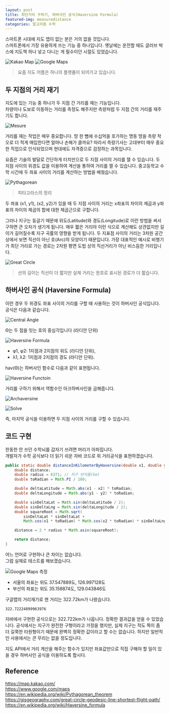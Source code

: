 ```yaml
---
layout: post
title: 최단거리 구하기, 하버사인 공식(Haversine Formula)
featured-img: measuredistance
categories: 알고리즘 수학
---
```


스마트폰 시대에 지도 앱이 없는 분은 거의 없을 것입니다.  
스마트폰에서 가장 유용하게 쓰는 기능 중 하나입니다. 옛날에는 운전할 때도 글러브 박스에 지도책 하나 넣고 다니는 게 필수이던 시절도 있었습니다.

![Kakao Map](/assets/img/posts/haversine/kakaomap.png) ![Google Maps](/assets/img/posts/haversine/googlemaps.png)
> 요즘 지도 어플은 하나의 플랫폼이 되어가고 있습니다.

## 두 지점의 거리 재기

지도에 있는 기능 중 하나가 두 지점 간 거리를 재는 기능입니다.  
차량이나 도보로 이동하는 거리를 측정도 해주지만 측량처럼 두 지점 간의 거리를 재주기도 합니다.

![Mesure](/assets/img/posts/haversine/measuredistance.png)

거리를 재는 작업은 매우 중요합니다. 땅 한 뼘에 수십억을 호가하는 명동 땅을 측량 착오로 더 적게 매입한다면 얼마나 손해가 클까요? 따라서 측량기사는 고대부터 매우 중요한 직업으로 인식되었으며 현대에도 자격증으로 검정하는 과목입니다.  

요즘은 기술의 발달로 간단하게 터치만으로 두 지점 사이의 거리를 잴 수 있습니다. 두 지점 사이의 위경도 값을 이용하여 계산을 통하여 거리를 잴 수 있습니다. 중고등학교 수학 시간에 두 좌표 사이의 거리를 계산하는 방법을 배웠습니다.

![Pythagorean](/assets/img/posts/haversine/pythagorean.png)
> 피타고라스의 정리

두 좌표 (x1, y1), (x2, y2)가 있을 때 두 지점 사이의 거리는 x좌표의 차이의 제곱과 y좌표의 차이의 제곱의 합에 대한 제곱근으로 구합니다.

그러나 지구는 둥글기 때문에 위도(Latitude)와 경도(Longitude)로 이런 방법을 써서 구하면 큰 오차가 생기게 됩니다. 매우 짧은 거리야 이런 식으로 계산해도 상관없지만 길이가 길어질수록 지구 곡률의 영향을 받게 됩니다. 두 지표점 사이의 거리는 3차원 공간 상에서 보면 직선이 아닌 호(Arc)의 모양이기 때문입니다. 가장 대표적인 예시로 비행기가 최단 거리로 가는 경로는 2차원 평면 도법 상의 직선거리가 아닌 비스듬한 거리입니다.

![Great Circle](/assets/img/posts/haversine/RhumbLine-GreatCircle.png)
> 선의 길이는 직선이 더 짧지만 실제 거리는 원호로 표시된 경로가 더 짧습니다.

## 하버사인 공식 (Haversine Formula)

이런 경우 두 위경도 좌표 사이의 거리를 구할 때 사용하는 것이 하버사인 공식입니다. 공식은 다음과 같습니다.

![Central Angle](/assets/img/posts/haversine/centralangle.svg)

Θ는 두 점을 잇는 호의 중심각입니다 (라디안 단위)

![Haversine Formula](/assets/img/posts/haversine/haversineformula.svg)

* φ1, φ2: 1지점과 2지점의 위도 (라디안 단위),
* λ1, λ2: 1지점과 2지점의 경도 (라디안 단위).

hav(Θ)는 하버사인 함수로 다음과 같이 표현됩니다.

![Haversine Functoin](/assets/img/posts/haversine/haversinefunction.svg)

거리를 구하기 위해서 역함수인 아크하버사인을 곱해줍니다.

![Archaversine](/assets/img/posts/haversine/archaversine.svg)

![Solve](/assets/img/posts/haversine/solve.svg)

즉, 마지막 공식을 이용하면 두 지점 사이의 거리를 구할 수 있습니다.

## 코드 구현

한동한 안 쓰던 수학뇌를 갑자기 쓰려면 머리가 아파집니다.  
개발자가 수학 공식보다 더 읽기 쉬운 자바 코드로 위 거리공식을 표현하겠습니다.

```java
public static double distanceInKilometerByHaversine(double x1, double y1, double x2, double y2) {
    double distance;
    double radius = 6371; // 지구 반지름(km)
    double toRadian = Math.PI / 180;

    double deltaLatitude = Math.abs(x1 - x2) * toRadian;
    double deltaLongitude = Math.abs(y1 - y2) * toRadian;

    double sinDeltaLat = Math.sin(deltaLatitude / 2);
    double sinDeltaLng = Math.sin(deltaLongitude / 2);
    double squareRoot = Math.sqrt(
        sinDeltaLat * sinDeltaLat +
        Math.cos(x1 * toRadian) * Math.cos(x2 * toRadian) * sinDeltaLng * sinDeltaLng);

    distance = 2 * radius * Math.asin(squareRoot);

    return distance;
}
```

어느 언어로 구현하나 큰 차이는 없습니다.  
그럼 실제로 테스트를 해보겠습니다.

![Google Maps 측정](/assets/img/posts/haversine/googlemeasure.png)

* 서울의 좌표는 위도 37.547889도, 126.997128도
* 부산의 좌표는 위도 35.158874도, 129.043846도

구글맵의 거리재기로 잰 거리는 322.72km가 나왔습니다.

```
322.72224899963976
```

자바에서 구현한 공식으로는 322.722km가 나옵니다. 정확한 결과값을 얻을 수 있었습니다. 공식에서는 지구가 완전한 구형이라고 가정을 했지만, 실제 지구는 적도 쪽이 좀 더 길쭉한 타원형이기 때문에 완벽히 정확한 값이라고 할 수는 없습니다. 하지만 일반적인 사용에서는 큰 무리는 없을 정도입니다.

지도 API에서 거리 계산을 해주는 함수가 있지만 좌표값만으로 직접 구해야 할 일이 있을 경우 하버사인 공식을 이용하도록 합시다.

## Reference

<https://map.kakao.com/>  
<https://www.google.com/maps>  
<https://en.wikipedia.org/wiki/Pythagorean_theorem>  
<https://gisgeography.com/great-circle-geodesic-line-shortest-flight-path/>  
<https://en.wikipedia.org/wiki/Haversine_formula>
